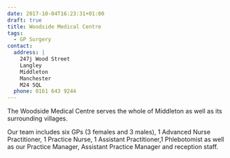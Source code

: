 ```yaml
---
date: 2017-10-04T16:23:31+01:00
draft: true
title: Woodside Medical Centre
tags:
  - GP Surgery
contact:
  address: |
    247j Wood Street
    Langley
    Middleton
    Manchester
    M24 5QL
  phone: 0161 643 9244
---
```


The Woodside Medical Centre serves the whole of Middleton as well as its
surrounding villages.

Our team includes six GPs (3 females and 3 males), 1 Advanced Nurse
Practitioner, 1 Practice Nurse, 1 Assistant Practitioner,1 Phlebotomist as well
as our Practice Manager, Assistant Practice Manager and reception staff.
